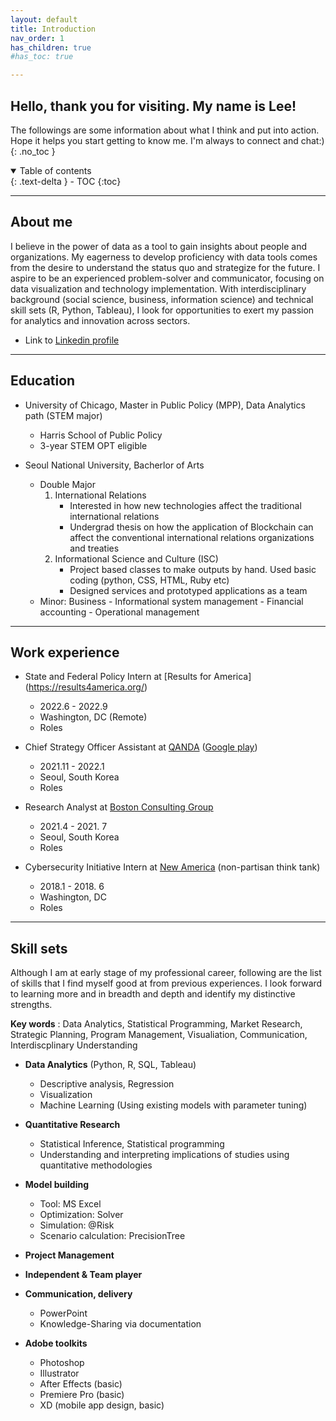 ```yaml
---
layout: default
title: Introduction
nav_order: 1
has_children: true
#has_toc: true

---
```


## Hello, thank you for visiting. My name is Lee!
The followings are some information about what I think and put into action. Hope it helps you start getting to know me. I'm always to connect and chat:)
{: .no_toc }

<details open markdown="block">
  <summary>
    Table of contents
  </summary>
  {: .text-delta }
- TOC
{:toc}
</details>

---

## About me

I believe in the power of data as a tool to gain insights about people and organizations. My eagerness to develop proficiency with data tools comes from the desire to understand the status quo and strategize for the future. I aspire to be an experienced problem-solver and communicator, focusing on data visualization and technology implementation. With interdisciplinary background (social science, business, information science) and technical skill sets (R, Python, Tableau), I look for opportunities to exert my passion for analytics and innovation across sectors.

* Link to [Linkedin profile](https://www.linkedin.com/in/lee-kyung-ko/)

----

## Education
- University of Chicago, Master in Public Policy (MPP), Data Analytics path (STEM major)
  - Harris School of Public Policy
  - 3-year STEM OPT eligible

- Seoul National University, Bacherlor of Arts
  - Double Major
    1. International Relations
        - Interested in how new technologies affect the traditional international relations
        - Undergrad thesis on how the application of Blockchain can affect the conventional international relations organizations and treaties
    3. Informational Science and Culture (ISC) 
        - Project based classes to make outputs by hand. Used basic coding (python, CSS, HTML, Ruby etc)
        - Designed services and prototyped applications as a team
  - Minor: Business
        - Informational system management
        - Financial accounting
        - Operational management

---

## Work experience
- State and Federal Policy Intern at [Results for America] (https://results4america.org/) 
   - 2022.6 - 2022.9
   - Washington, DC (Remote)
   - Roles
   
- Chief Strategy Officer Assistant at [QANDA](https://qanda.ai/en) ([Google play](https://play.google.com/store/apps/details?id=com.mathpresso.qanda&hl=en_US&gl=US)) 
   - 2021.11 - 2022.1
   - Seoul, South Korea
   - Roles

- Research Analyst at [Boston Consulting Group](https://www.bcg.com/) 
   - 2021.4 - 2021. 7
   - Seoul, South Korea
   - Roles

- Cybersecurity Initiative Intern at [New America](https://www.newamerica.org/) (non-partisan think tank) 
   - 2018.1 - 2018. 6
   - Washington, DC
   - Roles

---

## Skill sets

Although I am at early stage of my professional career, following are the list of skills that I find myself good at from previous experiences.
I look forward to learning more and in breadth and depth and identify my distinctive strengths.

**Key words**
: Data Analytics, Statistical Programming, Market Research, Strategic Planning, Program Management, Visualiation, Communication, Interdiscplinary Understanding

- **Data Analytics** (Python, R, SQL, Tableau)
  - Descriptive analysis, Regression
  - Visualization 
  - Machine Learning (Using existing models with parameter tuning)

- **Quantitative Research**
  - Statistical Inference, Statistical programming
  - Understanding and interpreting implications of studies using quantitative methodologies

- **Model building**
  - Tool: MS Excel
  - Optimization: Solver
  - Simulation: @Risk
  - Scenario calculation: PrecisionTree 

- **Project Management**

- **Independent & Team player**

- **Communication, delivery**
  - PowerPoint
  - Knowledge-Sharing via documentation
 
- **Adobe toolkits**
  - Photoshop
  - Illustrator
  - After Effects (basic)
  - Premiere Pro (basic)
  - XD (mobile app design, basic)








 
